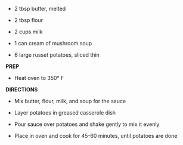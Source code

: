 -   2 tbsp butter, melted

-   2 tbsp flour

-   2 cups milk

-   1 can cream of mushroom soup

-   6 large russet potatoes, sliced thin

**PREP**

-   Heat oven to 350° F

**DIRECTIONS**

-   Mix butter, flour, milk, and soup for the sauce

-   Layer potatoes in greased casserole dish

-   Pour sauce over potatoes and shake gently to mix it evenly

-   Place in oven and cook for 45-60 minutes, until potatoes are done
